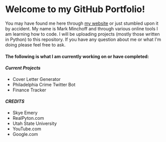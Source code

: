# Welcome to my GitHub Portfolio!

 You may have found me here through [my website](https://www.markminchoff.com/) or just stumbled upon it by accident. My name is Mark Minchoff and through various online tools I am learning how to code. I will be uploading projects (mostly those written in Python) to this repository. If you have any question about me or what I'm doing please feel free to ask. 

#### The following is what I am currently working on or have completed:

#### ***Current Projects***
  - Cover Letter Generator
  - Philadelphia Crime Twitter Bot
  - Finance Tracker

#### ***CREDITS***
- Skye Emery  
- RealPyton.com  
- Utah State University  
- YouTube.com
- Google.com
